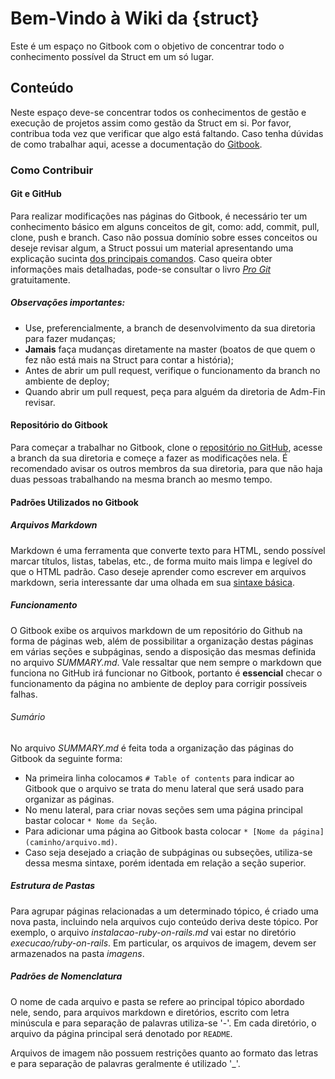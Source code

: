 # Bem-Vindo à Wiki da {struct}

Este é um espaço no Gitbook com o objetivo de concentrar todo o conhecimento possível da Struct em um só lugar.

## Conteúdo

Neste espaço deve-se concentrar todos os conhecimentos de gestão e execução de projetos assim como gestão da Struct em si. Por favor, contribua toda vez que verificar que algo está faltando. Caso tenha dúvidas de como trabalhar aqui, acesse a documentação do [Gitbook](https://docs.gitbook.com/content-editing).

### Como Contribuir

#### Git e GitHub

Para realizar modificações nas páginas do Gitbook, é necessário ter um conhecimento básico em alguns conceitos de git, como: add, commit, pull, clone, push e branch. Caso não possua domínio sobre esses conceitos ou deseje revisar algum, a Struct possui um material apresentando uma explicação sucinta [dos principais comandos](https://drive.google.com/file/d/1tH0LaDnD14pHnqq4cymkAjvYX5wkVrCs/view?usp=sharing). Caso queira obter informações mais detalhadas, pode-se consultar o livro *[Pro Git](https://git-scm.com/book/en/v2)* gratuitamente.

##### Observações importantes:

- Use, preferencialmente, a branch de desenvolvimento da sua diretoria para fazer mudanças;
- **Jamais** faça mudanças diretamente na master \(boatos de que quem o fez não está mais na Struct para contar a história\);
- Antes de abrir um pull request, verifique o funcionamento da branch no ambiente de deploy;
- Quando abrir um pull request, peça para alguém da diretoria de Adm-Fin revisar.

#### Repositório do Gitbook

Para começar a trabalhar no Gitbook, clone o [repositório no GitHub](https://github.com/StructEC/gitbook/), acesse a branch da sua diretoria e começe a fazer as modificações nela. É recomendado avisar os outros membros da sua diretoria, para que não haja duas pessoas trabalhando na mesma branch ao mesmo tempo.

#### Padrões Utilizados no Gitbook

##### Arquivos Markdown

Markdown é uma ferramenta que converte texto para HTML, sendo possível marcar títulos, listas, tabelas, etc., de forma muito mais limpa e legível do que o HTML padrão. Caso deseje aprender como escrever em arquivos markdown, seria interessante dar uma olhada em sua [sintaxe básica](guia-markdown.md).

##### Funcionamento

O Gitbook exibe os arquivos markdown de um repositório do Github na forma de páginas web, além de possibilitar a organização destas páginas em várias seções e subpáginas, sendo a disposição das mesmas definida no arquivo *SUMMARY.md*. Vale ressaltar que nem sempre o markdown que funciona no GitHub irá funcionar no Gitbook, portanto é **essencial** checar o funcionamento da página no ambiente de deploy para corrigir possíveis falhas.

###### Sumário

No arquivo *SUMMARY.md* é feita toda a organização das páginas do Gitbook da seguinte forma:  
* Na primeira linha colocamos `# Table of contents` para indicar ao Gitbook que o arquivo se trata do menu lateral que será usado para organizar as páginas.  
* No menu lateral, para criar novas seções sem uma página principal bastar colocar `* Nome da Seção`.
* Para adicionar uma página ao Gitbook basta colocar `* [Nome da página](caminho/arquivo.md)`.
* Caso seja desejado a criação de subpáginas ou subseções, utiliza-se dessa mesma sintaxe, porém identada em relação a seção superior.

##### Estrutura de Pastas

Para agrupar páginas relacionadas a um determinado tópico, é criado uma nova pasta, incluindo nela arquivos cujo conteúdo deriva deste tópico. Por exemplo, o arquivo *instalacao-ruby-on-rails.md* vai estar no diretório *execucao/ruby-on-rails*. Em particular, os arquivos de imagem, devem ser armazenados na pasta *imagens*.

##### Padrões de Nomenclatura

O nome de cada arquivo e pasta se refere ao principal tópico abordado nele, sendo, para arquivos markdown e diretórios, escrito com letra minúscula e para separação de palavras utiliza-se '-'. Em cada diretório, o arquivo da página principal será denotado por `README`.

Arquivos de imagem não possuem restrições quanto ao formato das letras e para separação de palavras geralmente é utilizado '_'.
